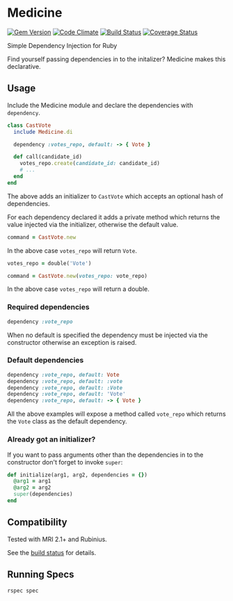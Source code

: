 # Medicine

[![Gem Version](https://badge.fury.io/rb/medicine.png)](http://badge.fury.io/rb/medicine)
[![Code Climate](https://codeclimate.com/github/krisleech/medicine.png)](https://codeclimate.com/github/krisleech/medicine)
[![Build Status](https://travis-ci.org/krisleech/medicine.png?branch=master)](https://travis-ci.org/krisleech/medicine)
[![Coverage Status](https://coveralls.io/repos/krisleech/medicine/badge.png?branch=master)](https://coveralls.io/r/krisleech/medicine?branch=master)

Simple Dependency Injection for Ruby

Find yourself passing dependencies in to the initalizer? Medicine makes this
declarative.

## Usage

Include the Medicine module and declare the dependencies with `dependency`.

```ruby
class CastVote
  include Medicine.di

  dependency :votes_repo, default: -> { Vote }

  def call(candidate_id)
    votes_repo.create(candidate_id: candidate_id)
    # ...
  end
end
```

The above adds an initializer to `CastVote` which accepts an optional hash of
dependencies.

For each dependency declared it adds a private method which returns the value
injected via the initializer, otherwise the default value.

```ruby
command = CastVote.new
```

In the above case `votes_repo` will return `Vote`.

```ruby
votes_repo = double('Vote')

command = CastVote.new(votes_repo: vote_repo)
```

In the above case `votes_repo` will return a double.

### Required dependencies

```ruby
dependency :vote_repo
```

When no default is specified the dependency must be injected via the
constructor otherwise an exception is raised.

### Default dependencies

```ruby
dependency :vote_repo, default: Vote
dependency :vote_repo, default: :vote
dependency :vote_repo, default: :Vote
dependency :vote_repo, default: 'Vote'
dependency :vote_repo, default: -> { Vote }
```

All the above examples will expose a method called `vote_repo` which returns the
`Vote` class as the default dependency.

### Already got an initializer?

If you want to pass arguments other than the dependencies in to the constructor
don't forget to invoke `super`:

```ruby
def initialize(arg1, arg2, dependencies = {})
  @arg1 = arg1
  @arg2 = arg2
  super(dependencies)
end
```

## Compatibility

Tested with MRI 2.1+ and Rubinius.

See the [build status](https://travis-ci.org/krisleech/medicine) for details.

## Running Specs

```
rspec spec
```
